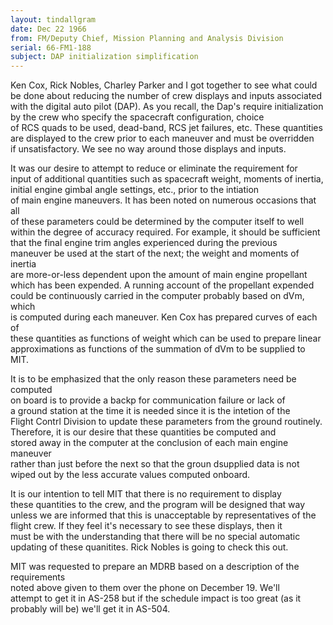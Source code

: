 ```yaml
---
layout: tindallgram
date: Dec 22 1966 
from: FM/Deputy Chief, Mission Planning and Analysis Division
serial: 66-FM1-188
subject: DAP initialization simplification
---
```

Ken Cox, Rick Nobles, Charley Parker and I got together to see what could  
be done about reducing the number of crew displays and inputs associated  
with the digital auto pilot (DAP). As you recall, the Dap's require initialization  
by the crew who specify the spacecraft configuration, choice  
of RCS quads to be used, dead-band, RCS jet failures, etc. These quantities  
are displayed to the crew prior to each maneuver and must be overridden  
if unsatisfactory. We see no way around those displays and inputs.

It was our desire to attempt to reduce or eliminate the requirement for  
input of additional quantities such as spacecraft weight, moments of inertia,  
initial engine gimbal angle settings, etc., prior to the intiation  
of main engine maneuvers. It has been noted on numerous occasions that all  
of these parameters could be determined by the computer itself to well  
within the degree of accuracy required. For example, it should be sufficient  
that the final engine trim angles experienced during the previous  
maneuver be used at the start of the next; the weight and moments of inertia  
are more-or-less dependent upon the amount of main engine propellant  
which has been expended. A running account of the propellant expended  
could be continuously carried in the computer probably based on dVm, which  
is computed during each maneuver. Ken Cox has prepared curves of each of  
these quantities as functions of weight which can be used to prepare linear  
approximations as functions of the summation of dVm to be supplied to MIT.

It is to be emphasized that the only reason these parameters need be computed  
on board is to provide a backp for communication failure or lack of  
a ground station at the time it is needed since it is the intetion of the  
Flight Contrl Division to update these parameters from the ground routinely.  
Therefore, it is our desire that these quantities be computed and  
stored away in the computer at the conclusion of each main engine maneuver  
rather than just before the next so that the groun dsupplied data is not  
wiped out by the less accurate values computed onboard.

It is our intention to tell MIT that there is no requirement to display  
these quantities to the crew, and the program will be designed that way  
unless we are informed that this is unacceptable by representatives of the  
flight crew. If they feel it's necessary to see these displays, then it  
must be with the understanding that there will be no special automatic  
updating of these quanitites. Rick Nobles is going to check this out.

MIT was requested to prepare an MDRB based on a description of the requirements  
noted above given to them over the phone on December 19. We'll  
attempt to get it in AS-258 but if the schedule impact is too great (as it  
probably will be) we'll get it in AS-504.
